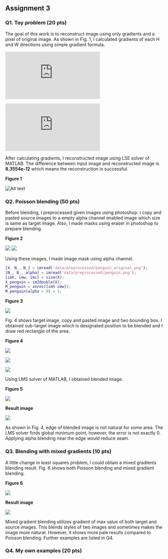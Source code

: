## Assignment 3
### Q1. Toy problem (20 pts)

The goal of this work is to reconstruct image using only gradients and a pixel of original image. As shown in Fig. 1, I calculated gradients of each H and W directions using simple gradient formula.

![\Large grad_h(h, w) = image(h+1, w) - image(h, w)](https://latex.codecogs.com/svg.latex?grad_h(h,%20w)%20=%20image(h+1,%20w)%20-%20image(h,%20w))

![\Large grad_h(h, w) = image(h+1, w) - image(h, w)](https://latex.codecogs.com/svg.latex?grad_w(h,%20w)%20=%20image(h,%20w+1)%20-%20image(h,%20w))

After calculating gradients, I reconstructed image using LSE solver of MATLAB.
The difference between input image and reconstructed image is **8.3554e-12** which means the reconstruction is successful.

**Figure 1**

![Alt text](/assignment3_result/results/Q1/figure/figure1.png)

### Q2. Poisson blending (50 pts)

Before blending, I preprocessed given images using photoshop. I copy and pasted source images to a empty alpha channel enabled image which size is same as target image. Also, I made masks using eraser in photoshop to prepare blending.

**Figure 2**

![](/assignment3_result/data/preprocessed/chick_original.png)
![](/assignment3_result/data/preprocessed/chick.png)


Using these images, I made image mask using alpha channel.
```matlab
[X, N_, N_] = imread('data/preprocessed/penguin_original.png');
[N_, N_, alpha] = imread('data/preprocessed/penguin.png');
[imh, imw, imc] = size(X);
X_penguin = im2double(X);
M_penguin = zeros([imh imw]);
M_penguin(alpha > 0) = 1;
```

**Figure 3**

![](/assignment3_result/results/Q2/figure/figure1.png)


Fig. 4 shows target image, copy and pasted image and two bounding box. I obtained sub-target image which is designated position to be blended and I draw red rectangle of the area.

**Figure 4**

![](/assignment3_result/results/Q2/figure/figure2.png)

![](/assignment3_result/results/Q2/figure/figure3.png)

![](/assignment3_result/results/Q2/figure/figure4.png)


Using LMS solver of MATLAB, I obtained blended image.

**Figure 5**

![](/assignment3_result/results/Q2/figure/figure5.png)


**Result image**

![](/assignment3_result/results/Q2/Q2_blended_image.png)


As shown in Fig. 4, edge of blended image is not natural for some area. The LMS solver finds global minimum point, however, the error is not exactly 0. Applying alpha blending near the edge would reduce seam.


### Q3. Blending with mixed gradients (10 pts)

A little change in least squares problem, I could obtain a mixed gradients blending result. Fig. 6 shows both Poisson blending and mixed gradient blending.

**Figure 6**

![](/assignment3_result/results/Q3/figure/figure1.png)


**Result image**

![](/assignment3_result/results/Q3/Q3_poisson_blended_image.png)


Mixed gradient blending utilizes gradient of max value of both target and source images. This blends styles of two images and sometimes makes the image more natural. However, it shows more pale results compared to Poisson blending. Further examples are listed in Q4.



### Q4. My own examples (20 pts)
